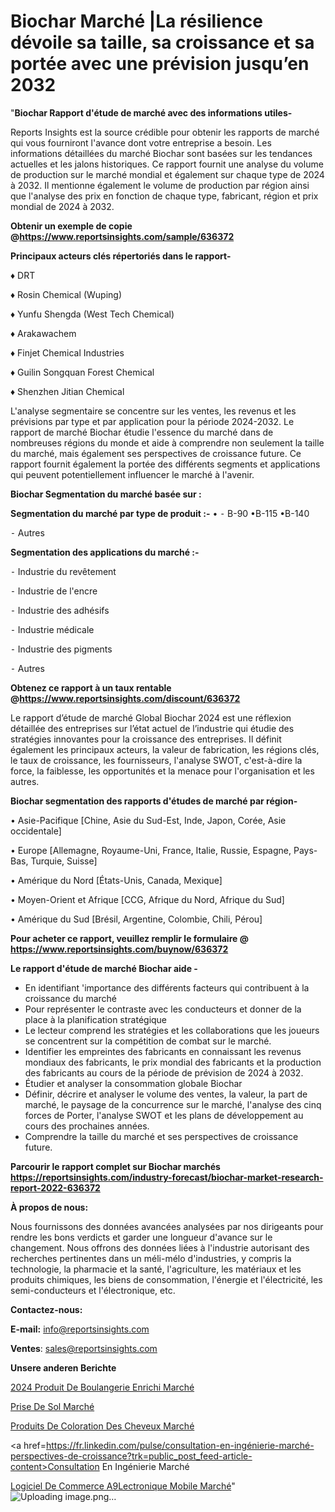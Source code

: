 # Biochar Marché |La résilience dévoile sa taille, sa croissance et sa portée avec une prévision jusqu’en 2032

"<strong>Biochar Rapport d'étude de marché avec des informations utiles-</strong>

Reports Insights est la source crédible pour obtenir les rapports de marché qui vous fourniront l'avance dont votre entreprise a besoin. Les informations détaillées du marché Biochar sont basées sur les tendances actuelles et les jalons historiques. Ce rapport fournit une analyse du volume de production sur le marché mondial et également sur chaque type de 2024 à 2032. Il mentionne également le volume de production par région ainsi que l'analyse des prix en fonction de chaque type, fabricant, région et prix mondial de 2024 à 2032.

<strong><b>Obtenir un exemple de copie @</b></strong><a href=https://www.reportsinsights.com/sample/636372><strong><b>https://www.reportsinsights.com/sample/636372</b></strong></a>

<b>Principaux acteurs clés répertoriés dans le rapport-</b>

<b> </b>♦ DRT

♦ Rosin Chemical (Wuping)

♦ Yunfu Shengda (West Tech Chemical)

♦ Arakawachem

♦ Finjet Chemical Industries

♦ Guilin Songquan Forest Chemical

♦ Shenzhen Jitian Chemical

L'analyse segmentaire se concentre sur les ventes, les revenus et les prévisions par type et par application pour la période 2024-2032. Le rapport de marché Biochar étudie l'essence du marché dans de nombreuses régions du monde et aide à comprendre non seulement la taille du marché, mais également ses perspectives de croissance future. Ce rapport fournit également la portée des différents segments et applications qui peuvent potentiellement influencer le marché à l'avenir.

<strong>Biochar Segmentation du marché basée sur :</strong>

<strong>Segmentation du marché par type de produit :-</strong>
•
⁃ B-90
•B-115
•B-140

⁃ Autres

<strong>Segmentation des applications du marché :-</strong>

⁃ Industrie du revêtement

⁃ Industrie de l'encre

⁃ Industrie des adhésifs

⁃ Industrie médicale

⁃ Industrie des pigments

⁃ Autres

<strong><b>Obtenez ce rapport à un taux rentable @</b></strong><a href=https://www.reportsinsights.com/discount/636372><strong><b>https://www.reportsinsights.com/discount/636372</b></strong></a>

Le rapport d’étude de marché Global Biochar 2024 est une réflexion détaillée des entreprises sur l’état actuel de l’industrie qui étudie des stratégies innovantes pour la croissance des entreprises. Il définit également les principaux acteurs, la valeur de fabrication, les régions clés, le taux de croissance, les fournisseurs, l'analyse SWOT, c'est-à-dire la force, la faiblesse, les opportunités et la menace pour l'organisation et les autres.

<strong>Biochar segmentation des rapports d'études de marché par région-</strong>

• Asie-Pacifique [Chine, Asie du Sud-Est, Inde, Japon, Corée, Asie occidentale]

• Europe [Allemagne, Royaume-Uni, France, Italie, Russie, Espagne, Pays-Bas, Turquie, Suisse]

• Amérique du Nord [États-Unis, Canada, Mexique]

• Moyen-Orient et Afrique [CCG, Afrique du Nord, Afrique du Sud]

• Amérique du Sud [Brésil, Argentine, Colombie, Chili, Pérou]

<strong>Pour acheter ce rapport, veuillez remplir le formulaire @   <a href=https://www.reportsinsights.com/buynow/636372>https://www.reportsinsights.com/buynow/636372</a></strong>

<strong>Le rapport d'étude de marché Biochar aide -</strong>
<ul>
  <li>En identifiant 'importance des différents facteurs qui contribuent à la croissance du marché</li>
  <li>Pour représenter le contraste avec les conducteurs et donner de la place à la planification stratégique</li>
  <li>Le lecteur comprend les stratégies et les collaborations que les joueurs se concentrent sur la compétition de combat sur le marché.</li>
  <li>Identifier les empreintes des fabricants en connaissant les revenus mondiaux des fabricants, le prix mondial des fabricants et la production des fabricants au cours de la période de prévision de 2024 à 2032.</li>
  <li>Étudier et analyser la consommation globale Biochar</li>
  <li>Définir, décrire et analyser le volume des ventes, la valeur, la part de marché, le paysage de la concurrence sur le marché, l'analyse des cinq forces de Porter, l'analyse SWOT et les plans de développement au cours des prochaines années.</li>
  <li>Comprendre la taille du marché et ses perspectives de croissance future.</li>
</ul>

<strong>Parcourir le rapport complet sur Biochar marchés <a href=https://reportsinsights.com/industry-forecast/biochar-market-research-report-2022-636372>https://reportsinsights.com/industry-forecast/biochar-market-research-report-2022-636372</a></strong>

<strong>À propos de nous:</strong>

Nous fournissons des données avancées analysées par nos dirigeants pour rendre les bons verdicts et garder une longueur d'avance sur le changement. Nous offrons des données liées à l'industrie autorisant des recherches pertinentes dans un méli-mélo d'industries, y compris la technologie, la pharmacie et la santé, l'agriculture, les matériaux et les produits chimiques, les biens de consommation, l'énergie et l'électricité, les semi-conducteurs et l'électronique, etc.

<strong>Contactez-nous:</strong>

<strong>E-mail:</strong> <a href=mailto:info@reportsinsights.com>info@reportsinsights.com</a>

<strong>Ventes</strong>: <a href=mailto:sales@reportsinsights.com>sales@reportsinsights.com</a>

<strong>Unsere anderen Berichte</strong>

<a href=https://www.linkedin.com/pulse/2024-produit-de-boulangerie-enrichi-march%C3%A9-segmentation-d11ec/>2024 Produit De Boulangerie Enrichi Marché</a>

<a href=https://www.linkedin.com/pulse/prise-de-sol-march%C3%A9-2024-2032-rapport-recherche-czmjc/>Prise De Sol Marché</a>

<a href=https://www.linkedin.com/pulse/produits-de-coloration-des-cheveux-marchétaille-5lpoc/>Produits De Coloration Des Cheveux Marché</a>

<a href=https://fr.linkedin.com/pulse/consultation-en-ingénierie-marché-perspectives-de-croissance?trk=public_post_feed-article-content>Consultation En Ingénierie Marché</a>

<a href=https://www.linkedin.com/pulse/logiciel-de-commerce-%C3%A9lectronique-mobile-march%C3%A9domaines-wc6lf/>Logiciel De Commerce A9Lectronique Mobile Marché</a>"
![Uploading image.png…]()

